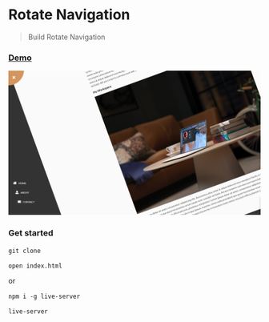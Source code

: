 # Rotate Navigation

> Build Rotate Navigation

### [Demo](http://rotating-navigate-ab.surge.sh)

![screenshot](https://github.com/Belchenkov/rotate_navigation/blob/dev/uploads/screen.png)

### Get started

```shell script
git clone
```
```shell script
open index.html
```
or
```shell script
npm i -g live-server
```
```shell script
live-server
```
